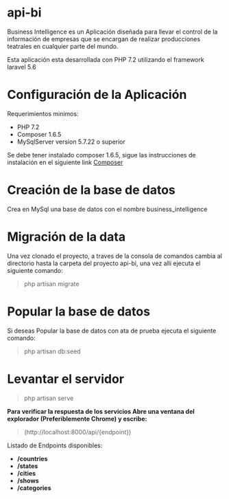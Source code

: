 # api-bi

Business Intelligence es un Aplicación diseñada para llevar el control de la información de empresas que se encargan de realizar producciones teatrales en cualquier parte del mundo.

Esta aplicación esta desarrollada con PHP 7.2 utilizando el framework laravel 5.6

# Configuración de la Aplicación 

Requerimientos minimos:
* PHP 7.2
* Composer 1.6.5
* MySqlServer version 5.7.22 o superior

Se debe tener instalado composer 1.6.5, sigue las instrucciones de instalación en el siguiente link [Composer](https://getcomposer.org/download/)

# Creación de la base de datos
Crea en MySql una base de datos con el nombre business_intelligence

# Migración de la data
Una vez clonado el proyecto, a traves de la consola de comandos cambia al directorio hasta la carpeta del proyecto api-bi, una vez allí ejecuta el siguiente comando:

>php artisan migrate

# Popular la base de datos
Si deseas Popular la base de datos con ata de prueba ejecuta el siguiente comando:

>php artisan db:seed

# Levantar el servidor

>php artisan serve

**Para verificar la respuesta de los servicios
Abre una ventana del explorador (Preferiblemente Chrome) y escribe:** 

>(http://localhost:8000/api/{endpoint})

Listado de Endpoints disponibles:
* **/countries**
* **/states**
* **/cities**
* **/shows**
* **/categories**
